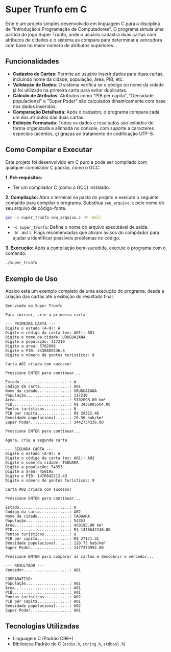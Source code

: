 # Super Trunfo em C

Este é um projeto simples desenvolvido em linguagem C para a disciplina de "Introdução à Programação de Computadores". O programa simula uma partida do jogo Super Trunfo, onde o usuário cadastra duas cartas com atributos de cidades e o sistema as compara para determinar a vencedora com base no maior número de atributos superiores.

## Funcionalidades

- **Cadastro de Cartas**: Permite ao usuário inserir dados para duas cartas, incluindo nome da cidade, população, área, PIB, etc.
- **Validação de Dados**: O sistema verifica se o código ou nome da cidade já foi utilizado na primeira carta para evitar duplicatas.
- **Cálculo de Atributos**: Atributos como "PIB per capita", "Densidade populacional" e "Super Poder" são calculados dinamicamente com base nos dados inseridos.
- **Comparação Detalhada**: Após o cadastro, o programa compara cada um dos atributos das duas cartas.
- **Exibição Formatada**: Todos os dados e resultados são exibidos de forma organizada e alinhada no console, com suporte a caracteres especiais (acentos, ç) graças ao tratamento de codificação UTF-8.

## Como Compilar e Executar

Este projeto foi desenvolvido em C puro e pode ser compilado com qualquer compilador C padrão, como o GCC.

**1. Pré-requisitos:**
   - Ter um compilador C (como o GCC) instalado.

**2. Compilação:**
   Abra o terminal na pasta do projeto e execute o seguinte comando para compilar o programa. Substitua `seu_arquivo.c` pelo nome do seu arquivo de código-fonte.

   ```bash
   gcc -o super_trunfo seu_arquivo.c -W -Wall
   ```
   - `-o super_trunfo`: Define o nome do arquivo executável de saída.
   - `-W -Wall`: Flags recomendadas que ativam avisos do compilador para ajudar a identificar possíveis problemas no código.

**3. Execução:**
   Após a compilação bem-sucedida, execute o programa com o comando:

   ```bash
   ./super_trunfo
   ```

## Exemplo de Uso

Abaixo está um exemplo completo de uma execução do programa, desde a criação das cartas até a exibição do resultado final.

```text
Bem-vindo ao Super Trunfo

Para iniciar, crie a primeira carta

--- PRIMEIRA CARTA ---
Digite o estado (A-H): A
Digite o código da carta (ex: A01): A01
Digite o nome da cidade: URUGUAIANA
Digite a população: 117210
Digite a área: 5702098
Digite o PIB: 3436885536.6
Digite o número de pontos turísticos: 8

Carta A01 criada com sucesso!

Pressione ENTER para continuar...

Estado......................: A
Código da carta.............: A01
Nome da cidade..............: URUGUAIANA
População...................: 117210
Área........................: 5702098.00 km²
PIB.........................: R$ 3436885504.00
Pontos turísticos...........: 8
PIB per capita..............: R$ 29322.46
Densidade populacional......: 20.56 hab/km²
Super Poder.................: 3442734336.00

Pressione ENTER para continuar...

Agora, crie a segunda carta

--- SEGUNDA CARTA ---
Digite o estado (A-H): A
Digite o código da carta (ex: A01): A02
Digite o nome da cidade: TAQUARA
Digite a população: 54353
Digite a área: 450195
Digite o PIB: 1476842212.43
Digite o número de pontos turísticos: 9

Carta A02 criada com sucesso!

Pressione ENTER para continuar...

Estado......................: A
Código da carta.............: A02
Nome da cidade..............: TAQUARA
População...................: 54353
Área........................: 450195.00 km²
PIB.........................: R$ 1476842240.00
Pontos turísticos...........: 9
PIB per capita..............: R$ 27171.31
Densidade populacional......: 120.73 hab/km²
Super Poder.................: 1477373952.00

Pressione ENTER para comparar as cartas e descobrir o vencedor...

--- RESULTADO ---
Vencedor....................: A01

COMPARATIVO:
População...................: A01
Área........................: A01
PIB.........................: A01
Pontos turísticos...........: A02
PIB per capita..............: A01
Densidade populacional......: A02
Super Poder.................: A01
```

## Tecnologias Utilizadas

- Linguagem C (Padrão C99+)
- Biblioteca Padrão do C (`stdio.h`, `string.h`, `stdbool.h`)
